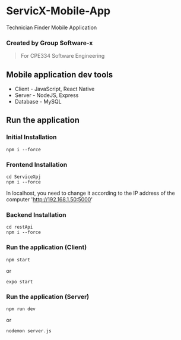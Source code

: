 # ServicX-Mobile-App

Technician Finder Mobile Application

### Created by Group Software-x

> For CPE334 Software Engineering

## Mobile application dev tools

- Client - JavaScript, React Native
- Server - NodeJS, Express
- Database - MySQL

## Run the application

### Initial Installation

```
npm i --force
```

### Frontend Installation

```
cd ServiceXpj
npm i --force
```

In localhost, you need to change it according to the IP address of the computer
'http://192.168.1.50:5000'

### Backend Installation

```
cd restApi
npm i --force
```

### Run the application (Client)

```
npm start
```

or

```
expo start
```

### Run the application (Server)

```
npm run dev
```

or

```
nodemon server.js
```
